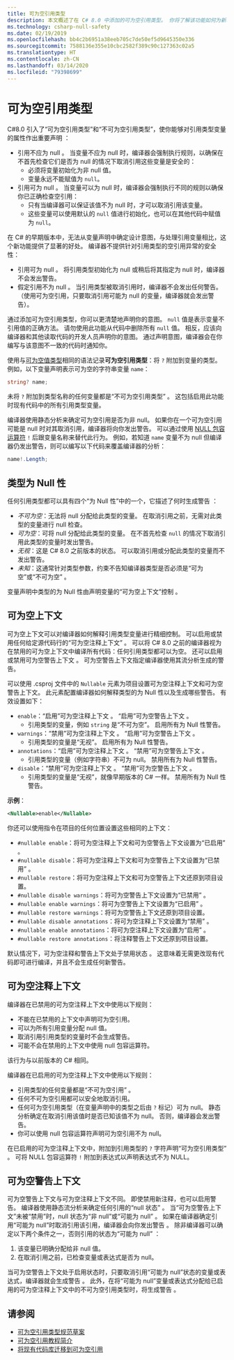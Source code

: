 ```yaml
---
title: 可为空引用类型
description: 本文概述了在 C# 8.0 中添加的可为空引用类型。 你将了解该功能如何为新项目和现有项目提供针对空引用异常的安全性。
ms.technology: csharp-null-safety
ms.date: 02/19/2019
ms.openlocfilehash: bb4c2b6951a38eeb705c7de50ef5d9645350e336
ms.sourcegitcommit: 7588136e355e10cbc2582f389c90c127363c02a5
ms.translationtype: HT
ms.contentlocale: zh-CN
ms.lasthandoff: 03/14/2020
ms.locfileid: "79398699"
---
```

# <a name="nullable-reference-types"></a>可为空引用类型

C#8.0 引入了“可为空引用类型”和“不可为空引用类型”，使你能够对引用类型变量的属性作出重要声明   ：

- 引用不应为 null  。 当变量不应为 null 时，编译器会强制执行规则，以确保在不首先检查它们是否为 null 的情况下取消引用这些变量是安全的：
  - 必须将变量初始化为非 null 值。
  - 变量永远不能赋值为 `null`。
- 引用可为 null  。 当变量可以为 null 时，编译器会强制执行不同的规则以确保你已正确检查空引用：
  - 只有当编译器可以保证该值不为 null 时，才可以取消引用该变量。
  - 这些变量可以使用默认的 `null` 值进行初始化，也可以在其他代码中赋值为 `null`。

在 C# 的早期版本中，无法从变量声明中确定设计意图，与处理引用变量相比，这个新功能提供了显著的好处。 编译器不提供针对引用类型的空引用异常的安全性：

- 引用可为 null  。 将引用类型初始化为 null 或稍后将其指定为 null 时，编译器不会发出警告。
- 假定引用不为 null  。 当引用类型被取消引用时，编译器不会发出任何警告。 （使用可为空引用，只要取消引用可能为 null 的变量，编译器就会发出警告）。

通过添加可为空引用类型，你可以更清楚地声明你的意图。 `null` 值是表示变量不引用值的正确方法。 请勿使用此功能从代码中删除所有 `null` 值。 相反，应该向编译器和其他读取代码的开发人员声明你的意图。 通过声明意图，编译器会在你编写与该意图不一致的代码时通知你。

使用与[可为空值类型](language-reference/builtin-types/nullable-value-types.md)相同的语法记录**可为空引用类型**：将 `?` 附加到变量的类型。 例如，以下变量声明表示可为空的字符串变量 `name`：

```csharp
string? name;
```

未将 `?` 附加到类型名称的任何变量都是“不可为空引用类型”  。 这包括启用此功能时现有代码中的所有引用类型变量。

编译器使用静态分析来确定可为空引用是否为非 null。 如果你在一个可为空引用可能是 null 时对其取消引用，编译器将向你发出警告。 可以通过使用 [NULL 包容运算符](language-reference/operators/null-forgiving.md) `!` 后跟变量名称来替代此行为。 例如，若知道 `name` 变量不为 null 但编译器仍发出警告，则可以编写以下代码来覆盖编译器的分析：

```csharp
name!.Length;
```

## <a name="nullability-of-types"></a>类型为 Null 性

任何引用类型都可以具有四个“为 Null 性”中的一个，它描述了何时生成警告  ：

- *不可为空*：无法将 null 分配给此类型的变量。 在取消引用之前，无需对此类型的变量进行 null 检查。
- *可为空*：可将 null 分配给此类型的变量。 在不首先检查 `null` 的情况下取消引用此类型的变量时发出警告。
- *无视*：这是 C# 8.0 之前版本的状态。 可以取消引用或分配此类型的变量而不发出警告。
- *未知*：这通常针对类型参数，约束不告知编译器类型是否必须是“可为空”或“不可为空”   。

变量声明中类型的为 Null 性由声明变量的“可为空上下文”控制  。

## <a name="nullable-contexts"></a>可为空上下文

可为空上下文可以对编译器如何解释引用类型变量进行精细控制。 可以启用或禁用任何给定源代码行的“可为空注释上下文”  。 可以将 C# 8.0 之前的编译器视为在禁用的可为空上下文中编译所有代码：任何引用类型都可以为空。 还可以启用或禁用可为空警告上下文  。 可为空警告上下文指定编译器使用其流分析生成的警告。

可以使用 .csproj 文件中的 `Nullable` 元素为项目设置可为空注释上下文和可为空警告上下文。  此元素配置编译器如何解释类型的为 Null 性以及生成哪些警告。 有效设置如下：

- `enable`：“启用”可为空注释上下文  。 “启用”可为空警告上下文  。
  - 引用类型的变量，例如 `string` 是“不可为空”。  启用所有为 Null 性警告。
- `warnings`：“禁用”可为空注释上下文  。 “启用”可为空警告上下文  。
  - 引用类型的变量是“无视”。 启用所有为 Null 性警告。
- `annotations`：“启用”可为空注释上下文  。 “禁用”可为空警告上下文  。
  - 引用类型的变量（例如字符串）不可为 null。 禁用所有为 Null 性警告。
- `disable`：“禁用”可为空注释上下文  。 “禁用”可为空警告上下文  。
  - 引用类型的变量是“无视”，就像早期版本的 C# 一样。 禁用所有为 Null 性警告。

**示例**：

```xml
<Nullable>enable</Nullable>
```

你还可以使用指令在项目的任何位置设置这些相同的上下文：

- `#nullable enable`：将可为空注释上下文和可为空警告上下文设置为“已启用”  。
- `#nullable disable`：将可为空注释上下文和可为空警告上下文设置为“已禁用”  。
- `#nullable restore`：将可为空注释上下文和可为空警告上下文还原到项目设置。
- `#nullable disable warnings`：将可为空警告上下文设置为“已禁用”  。
- `#nullable enable warnings`：将可为空警告上下文设置为“已启用”  。
- `#nullable restore warnings`：将可为空警告上下文还原到项目设置。
- `#nullable disable annotations`：将可为空注释上下文设置为“禁用”  。
- `#nullable enable annotations`：将可为空注释上下文设置为“启用”  。
- `#nullable restore annotations`：将注释警告上下文还原到项目设置。

默认情况下，可为空注释和警告上下文处于禁用状态  。 这意味着无需更改现有代码即可进行编译，并且不会生成任何新警告。

## <a name="nullable-annotation-context"></a>可为空注释上下文

编译器在已禁用的可为空注释上下文中使用以下规则：

- 不能在已禁用的上下文中声明可为空引用。
- 可以为所有引用变量分配 null 值。
- 取消引用引用类型的变量时不会生成警告。
- 可能不会在禁用的上下文中使用 null 包容运算符。

该行为与以前版本的 C# 相同。

编译器在已启用的可为空注释上下文中使用以下规则：

- 引用类型的任何变量都是“不可为空引用”  。
- 任何不可为空引用都可以安全地取消引用。
- 任何可为空引用类型（在变量声明中的类型之后由 `?` 标记）可为 null。 静态分析确定在取消引用该值时是否已知该值不为 null。 否则，编译器会发出警告。
- 你可以使用 null 包容运算符声明可为空引用不为 null。

在已启用的可为空注释上下文中，附加到引用类型的 `?` 字符声明“可为空引用类型”  。 可将 NULL 包容运算符  `!` 附加到表达式以声明表达式不为 NULL。

## <a name="nullable-warning-context"></a>可为空警告上下文

可为空警告上下文与可为空注释上下文不同。 即使禁用新注释，也可以启用警告。 编译器使用静态流分析来确定任何引用的“null 状态”  。 当“可为空警告上下文”未被“禁用”时，null 状态为“非 null”或“可能为 null”     。 如果在编译器确定引用“可能为 null”时取消引用该引用，编译器会向你发出警告  。 除非编译器可以确定以下两个条件之一，否则引用的状态为“可能为 null”  ：

1. 该变量已明确分配给非 null 值。
1. 在取消引用之前，已检查变量或表达式是否为 null。

当可为空警告上下文处于启用状态时，只要取消引用“可能为 null”状态的变量或表达式，编译器就会生成警告  。 此外，在将“可能为 null”变量或表达式分配给已启用的可为空注释上下文中的不可为空引用类型时，将生成警告  。

## <a name="see-also"></a>请参阅

- [可为空引用类型规范草案](~/_csharplang/proposals/csharp-8.0/nullable-reference-types-specification.md)
- [可为空引用教程简介](tutorials/nullable-reference-types.md)
- [将现有代码库迁移到可为空引用](tutorials/upgrade-to-nullable-references.md)
